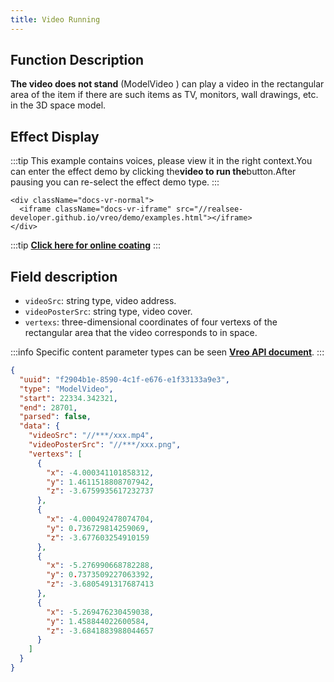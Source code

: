 ```yaml
---
title: Video Running
---
```


## Function Description

**The video does not stand** (ModelVideo ) can play a video in the rectangular area of the item if there are such items as TV, monitors, wall drawings, etc. in the 3D space model.

## Effect Display

:::tip
This example contains voices, please view it in the right context.You can enter the effect demo by clicking the**video to run the**button.After pausing you can re-select the effect demo type.
:::

```mdx-code-block
<div className="docs-vr-normal">
  <iframe className="docs-vr-iframe" src="//realsee-developer.github.io/vreo/demo/examples.html"></iframe>
</div>
```

:::tip
**[Click here for online coating](https://codesandbox.io/s/vreo-forked-tyn7gd?file=/src/player.tsx)**
:::

## Field description

- `videoSrc`: string type, video address.
- `videoPosterSrc`: string type, video cover.
- `vertexs`: three-dimensional coordinates of four vertexs of the rectangular area that the video corresponds to in space.

:::info
Specific content parameter types can be seen [**Vreo API document**](https://realsee-developer.github.io/vreo/modules/Player.html#ModelVideoData).
:::

```json title="视频投放类型数据样例"
{
  "uuid": "f2904b1e-8590-4c1f-e676-e1f33133a9e3",
  "type": "ModelVideo",
  "start": 22334.342321,
  "end": 28701,
  "parsed": false,
  "data": {
    "videoSrc": "//***/xxx.mp4",
    "videoPosterSrc": "//***/xxx.png",
    "vertexs": [
      {
        "x": -4.000341101858312,
        "y": 1.4611518808707942,
        "z": -3.6759935617232737
      },
      {
        "x": -4.000492478074704,
        "y": 0.736729814259069,
        "z": -3.677603254910159
      },
      {
        "x": -5.276990668782288,
        "y": 0.7373509227063392,
        "z": -3.6805491317687413
      },
      {
        "x": -5.269476230459038,
        "y": 1.458844022600584,
        "z": -3.6841883988044657
      }
    ]
  }
}
```
